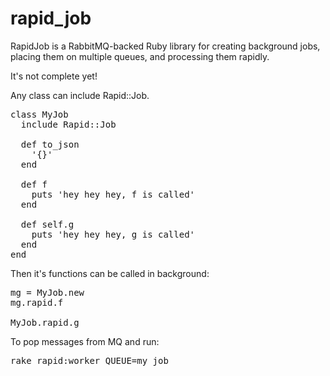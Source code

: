rapid_job
=========

RapidJob is a RabbitMQ-backed Ruby library for creating background jobs, placing them on multiple queues, and processing them rapidly.

It's not complete yet!

Any class can include Rapid::Job.
<pre>
class MyJob
  include Rapid::Job

  def to_json
    '{}'
  end

  def f
    puts 'hey hey hey, f is called'
  end

  def self.g
    puts 'hey hey hey, g is called'
  end
end
</pre>

Then it's functions can be called in background:
<pre>
mg = MyJob.new
mg.rapid.f

MyJob.rapid.g
</pre>

To pop messages from MQ and run:
<pre>
rake rapid:worker QUEUE=my_job
</pre>

